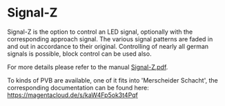# Signal-Z

Signal-Z is the option to control an LED signal, optionally with the corresponding approach signal.
The various signal patterns are faded in and out in accordance to their original.
Controlling of nearly all german signals is possible, block control can be used also.

For more details please refer to the manual [Signal-Z.pdf](Signal-Z.pdf).<br>

To kinds of PVB are available, one of it fits into 'Merscheider Schacht', the corresponding documentation can be found here: https://magentacloud.de/s/kaW4Fp5ok3t4Pqf
